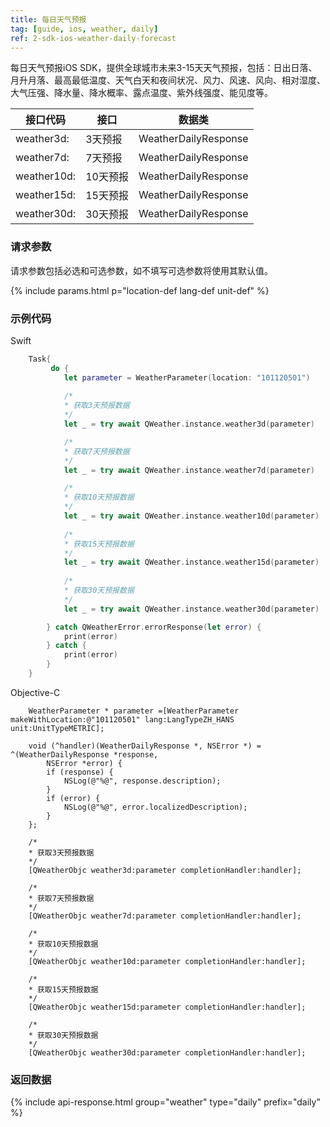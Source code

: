 ```yaml
---
title: 每日天气预报
tag: [guide, ios, weather, daily]
ref: 2-sdk-ios-weather-daily-forecast
---
```


每日天气预报iOS SDK，提供全球城市未来3-15天天气预报，包括：日出日落、月升月落、最高最低温度、天气白天和夜间状况、风力、风速、风向、相对湿度、大气压强、降水量、降水概率、露点温度、紫外线强度、能见度等。

| 接口代码     | 接口         | 数据类               |
| ----------- | ------------ | -------------------- |
| weather3d:  | 3天预报       | WeatherDailyResponse |
| weather7d:  | 7天预报       | WeatherDailyResponse |
| weather10d: | 10天预报      | WeatherDailyResponse |
| weather15d: | 15天预报      | WeatherDailyResponse |
| weather30d: | 30天预报      | WeatherDailyResponse |

### 请求参数

请求参数包括必选和可选参数，如不填写可选参数将使用其默认值。

{% include params.html p="location-def lang-def unit-def" %}

### 示例代码

Swift

```swift
    Task{
         do {
            let parameter = WeatherParameter(location: "101120501")
            
            /*
            * 获取3天预报数据
            */
            let _ = try await QWeather.instance.weather3d(parameter)

            /*
            * 获取7天预报数据
            */
            let _ = try await QWeather.instance.weather7d(parameter)

            /*
            * 获取10天预报数据
            */
            let _ = try await QWeather.instance.weather10d(parameter)
            
            /*
            * 获取15天预报数据
            */
            let _ = try await QWeather.instance.weather15d(parameter)
            
            /*
            * 获取30天预报数据
            */
            let _ = try await QWeather.instance.weather30d(parameter)

        } catch QWeatherError.errorResponse(let error) {
            print(error)
        } catch {
            print(error)
        }
    }
```

Objective-C

```objc
    WeatherParameter * parameter =[WeatherParameter makeWithLocation:@"101120501" lang:LangTypeZH_HANS unit:UnitTypeMETRIC];

    void (^handler)(WeatherDailyResponse *, NSError *) = ^(WeatherDailyResponse *response,
        NSError *error) {
        if (response) {
            NSLog(@"%@", response.description);
        }
        if (error) {
            NSLog(@"%@", error.localizedDescription);
        }
    };

    /*
    * 获取3天预报数据
    */
    [QWeatherObjc weather3d:parameter completionHandler:handler];

    /*
    * 获取7天预报数据
    */
    [QWeatherObjc weather7d:parameter completionHandler:handler];

    /*
    * 获取10天预报数据
    */
    [QWeatherObjc weather10d:parameter completionHandler:handler];

    /*
    * 获取15天预报数据
    */
    [QWeatherObjc weather15d:parameter completionHandler:handler];

    /*
    * 获取30天预报数据
    */
    [QWeatherObjc weather30d:parameter completionHandler:handler];
```

### 返回数据

{% include api-response.html group="weather" type="daily" prefix="daily" %}

